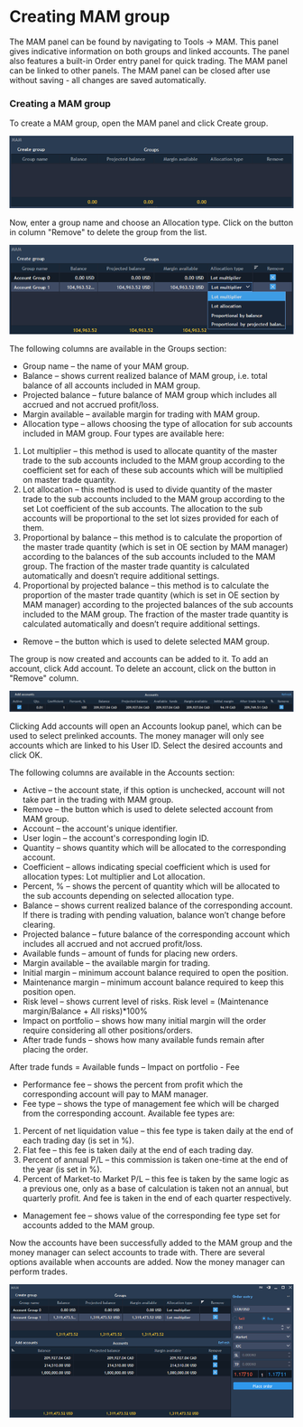 # Creating MAM group

The MAM panel can be found by navigating to Tools -&gt; MAM. This panel gives indicative information on both groups and linked accounts. The panel also features a built-in Order entry panel for quick trading. The MAM panel can be linked to other panels. The MAM panel can be closed after use without saving - all changes are saved automatically.

### **Creating a MAM group**

To create a MAM group, open the MAM panel and click Create group.

![](../../.gitbook/assets/6%20%2817%29.png)


Now, enter a group name and choose an Allocation type. Click on the button in column "Remove" to delete the group from the list.

![](../../.gitbook/assets/7%20%2814%29.png)


The following columns are available in the Groups section:

* Group name – the name of your MAM group.
* Balance – shows current realized balance of MAM group, i.e. total balance of all accounts included in MAM group.
* Projected balance – future balance of MAM group which includes all accrued and not accrued profit/loss.
* Margin available – available margin for trading with MAM group.
* Allocation type – allows choosing the type of allocation for sub accounts included in MAM group. Four types are available here:

1. Lot multiplier – this method is used to allocate quantity of the master trade to the sub accounts included to the MAM group according to the coefficient set for each of these sub accounts which will be multiplied on master trade quantity.
2. Lot allocation – this method is used to divide quantity of the master trade to the sub accounts included to the MAM group according to the set Lot coefficient of the sub accounts. The allocation to the sub accounts will be proportional to the set lot sizes provided for each of them.
3. Proportional by balance – this method is to calculate the proportion of the master trade quantity \(which is set in OE section by MAM manager\) according to the balances of the sub accounts included to the MAM group. The fraction of the master trade quantity is calculated automatically and doesn’t require additional settings.
4. Proportional by projected balance – this method is to calculate the proportion of the master trade quantity \(which is set in OE section by MAM manager\) according to the projected balances of the sub accounts included to the MAM group. The fraction of the master trade quantity is calculated automatically and doesn’t require additional settings.

* Remove – the button which is used to delete selected MAM group.

The group is now created and accounts can be added to it. To add an account, click Add account. To delete an account, click on the button in "Remove" column.

![](../../.gitbook/assets/8%20%288%29.png)


Clicking Add accounts will open an Accounts lookup panel, which can be used to select prelinked accounts. The money manager will only see accounts which are linked to his User ID. Select the desired accounts and click OK.

The following columns are available in the Accounts section:

* Active – the account state, if this option is unchecked, account will not take part in the trading with MAM group.
* Remove – the button which is used to delete selected account from MAM group.
* Account – the account's unique identifier.
* User login – the account's corresponding login ID.
* Quantity – shows quantity which will be allocated to the corresponding account.
* Coefficient – allows indicating special coefficient which is used for allocation types: Lot multiplier and Lot allocation.
* Percent, % – shows the percent of quantity which will be allocated to the sub accounts depending on selected allocation type.
* Balance – shows current realized balance of the corresponding account. If there is trading with pending valuation, balance won’t change before clearing.
* Projected balance – future balance of the corresponding account which includes all accrued and not accrued profit/loss.
* Available funds – amount of funds for placing new orders.
* Margin available – the available margin for trading.
* Initial margin – minimum account balance required to open the position.
* Maintenance margin – minimum account balance required to keep this position open.
* Risk level – shows current level of risks. Risk level = \(Maintenance margin/Balance + All risks\)\*100%
* Impact on portfolio – shows how many initial margin will the order require considering all other positions/orders.
* After trade funds – shows how many available funds remain after placing the order.

After trade funds = Available funds – Impact on portfolio - Fee

* Performance fee – shows the percent from profit which the corresponding account will pay to MAM manager.
* Fee type – shows the type of management fee which will be charged from the corresponding account. Available fee types are:

1. Percent of net liquidation value – this fee type is taken daily at the end of each trading day \(is set in %\).
2. Flat fee – this fee is taken daily at the end of each trading day.
3. Percent of annual P/L – this commission is taken one-time at the end of the year \(is set in %\).
4. Percent of Market-to Market P/L – this fee is taken by the same logic as a previous one, only as a base of calculation is taken not an annual, but quarterly profit. And fee is taken in the end of each quarter respectively.

* Management fee – shows value of the corresponding fee type set for accounts added to the MAM group.

Now the accounts have been successfully added to the MAM group and the money manager can select accounts to trade with. There are several options available when accounts are added. Now the money manager can perform trades.

![](../../.gitbook/assets/5%20%2820%29.png)



